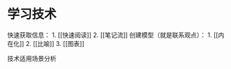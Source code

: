 # 学习技术
快速获取信息：
	1. [[快速阅读]] 
	2. [[笔记流]] 
创建模型（就是联系观点）：
	1. [[内在化]]
	2. [[比喻]]
	3. [[图表]]


技术适用场景分析


